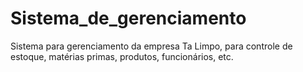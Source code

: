 # Sistema_de_gerenciamento
Sistema para gerenciamento da empresa Ta Limpo, para controle de estoque, matérias primas, produtos, funcionários, etc.
